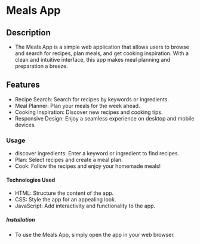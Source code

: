 # Meals App
## Description
- The Meals App is a simple web application that allows users to browse and search for recipes, plan meals, and get cooking inspiration. With a clean and intuitive interface, this app makes meal planning and preparation a breeze.
## Features
- Recipe Search: Search for recipes by keywords or ingredients.
- Meal Planner: Plan your meals for the week ahead.
- Cooking Inspiration: Discover new recipes and cooking tips.
- Responsive Design: Enjoy a seamless experience on desktop and mobile devices.
### Usage
- discover ingredients: Enter a keyword or ingredient to find recipes.
- Plan: Select recipes and create a meal plan.
- Cook: Follow the recipes and enjoy your homemade meals!
#### Technologies Used
- HTML: Structure the content of the app.
- CSS: Style the app for an appealing look.
- JavaScript: Add interactivity and functionality to the app.
##### Installation
- To use the Meals App, simply open the app in your web browser.